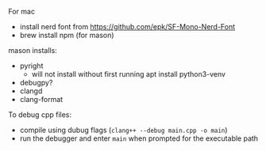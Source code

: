 For mac 
- install nerd font from https://github.com/epk/SF-Mono-Nerd-Font
- brew install npm (for mason)

mason installs:
- pyright
    - will not install without first running apt install python3-venv
- debugpy?
- clangd
- clang-format 


To debug cpp files:
- compile using dubug flags (`clang++ --debug main.cpp -o main`)
- run the debugger and enter `main` when prompted for the executable path
